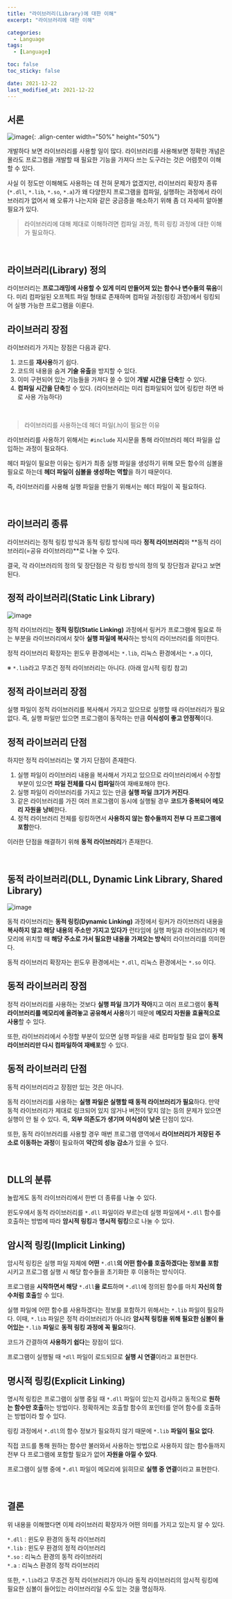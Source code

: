 ```yaml
---
title: "라이브러리(Library)에 대한 이해"
excerpt: "라이브러리에 대한 이해"

categories:
  - Language
tags:
  - [Language]

toc: false
toc_sticky: false

date: 2021-12-22
last_modified_at: 2021-12-22
---
```


## 서론

![image](https://user-images.githubusercontent.com/34677157/146958305-e3db74ae-5e08-4c81-9f55-f2e9e55d1dfe.png){: .align-center width="50%" height="50%"}

개발하다 보면 라이브러리를 사용할 일이 많다. 라이브러리를 사용해보면 정확한 개념은 몰라도 프로그램을 개발할 때 필요한 기능을 가져다 쓰는 도구라는 것은 어렴풋이 이해할 수 있다.

사실 이 정도만 이해해도 사용하는 데 전혀 문제가 없겠지만, 라이브러리 확장자 종류(`*.dll`, `*.lib`, `*.so`, `*.a`)가 왜 다양한지 프로그램을 컴파일, 실행하는 과정에서 라이브러리가 없어서 왜 오류가 나는지와 같은 궁금증을 해소하기 위해 좀 더 자세히 알아볼 필요가 있다.

> 라이브러리에 대해 제대로 이해하려면 컴파일 과정, 특히 링킹 과정에 대한 이해가 필요하다.

<br>

## 라이브러리(Library) 정의
라이브러리는 **프로그래밍에 사용할 수 있게 미리 만들어져 있는 함수나 변수들의 묶음**이다. 미리 컴파일된 오프젝트 파일 형태로 존재하며 컴파일 과정(링킹 과정)에서 링킹되어 실행 가능한 프로그램을 이룬다.


## 라이브러리 장점
라이브러리가 가지는 장점은 다음과 같다.

1. 코드를 **재사용**하기 쉽다.
2. 코드의 내용을 숨겨 **기술 유출**을 방지할 수 있다.
3. 이미 구현되어 있는 기능들을 가져다 쓸 수 있어 **개발 시간을 단축**할 수 있다.
4. **컴파일 시간을 단축**할 수 있다. (라이브러리는 미리 컴파일되어 있어 링킹만 하면 바로 사용 가능하다)

<br>

> 라이브러리를 사용하는데 헤더 파일(.h)이 필요한 이유

라이브러리를 사용하기 위해서는 `#include` 지시문을 통해 라이브러리 헤더 파일을 삽입하는 과정이 필요하다.

헤더 파일이 필요한 이유는 링커가 최종 실행 파일을 생성하기 위해 모든 함수의 심볼을 필요로 하는데 **헤더 파일이 심볼을 생성하는 역할**을 하기 때문이다.

즉, 라이브러리를 사용해 실행 파일을 만들기 위해서는 헤더 파일이 꼭 필요하다.

<br>

## 라이브러리 종류
라이브러리는 정적 링킹 방식과 동적 링킹 방식에 따라 **정적 라이브러리**와 **동적 라이브러리(=공유 라이브러리)**로 나눌 수 있다.

결국, 각 라이브러리의 정의 및 장단점은 각 링킹 방식의 정의 및 장단점과 같다고 보면 된다.


## 정적 라이브러리(Static Link Library)
![image](https://user-images.githubusercontent.com/34677157/146958619-89420189-c7d5-4e4b-9362-aca19786f682.png)

정적 라이브러리는 **정적 링킹(Static Linking)** 과정에서 링커가 프로그램에 필요로 하는 부분을 라이브러리에서 찾아 **실행 파일에 복사**하는 방식의 라이브러리를 의미한다.

정적 라이브러리 확장자는 윈도우 환경에서는 `*.lib`, 리눅스 환경에서는 `*.a` 이다,

※ `*.lib`라고 무조건 정적 라이브러리는 아니다. (아래 암시적 링킹 참고)


## 정적 라이브러리 장점
실행 파일이 정적 라이브러리를 복사해서 가지고 있으므로 실행할 때 라이브러리가 필요 없다. 즉, 실행 파일만 있으면 프로그램이 동작하는 만큼 **이식성이 좋고 안정적**이다.


## 정적 라이브러리 단점
하지만 정적 라이브러리는 몇 가지 단점이 존재한다.

1. 실행 파일이 라이브러리 내용을 복사해서 가지고 있으므로 라이브러리에서 수정할 부분이 있으면 **파일 전체를 다시 컴파일**하여 재배포해야 한다.
2. 실행 파일이 라이브러리를 가지고 있는 만큼 **실행 파일 크기가 커진다**.
3. 같은 라이브러리를 가진 여러 프로그램이 동시에 실행될 경우 **코드가 중복되어 메모리 자원을 낭비**한다.
4. 정적 라이브러리 전체를 링킹하면서 **사용하지 않는 함수들까지 전부 다 프로그램에 포함**한다.

이러한 단점을 해결하기 위해 **동적 라이브러리**가 존재한다.

<br>

## 동적 라이브러리(DLL, Dynamic Link Library, Shared Library)
![image](https://user-images.githubusercontent.com/34677157/146958815-89a26f94-120d-4edf-b286-e2476fd13af6.png)


동적 라이브러리는 **동적 링킹(Dynamic Linking)** 과정에서 링커가 라이브러리 내용을 **복사하지 않고 해당 내용의 주소만 가지고 있다가** 런타임에 실행 파일과 라이브러리가 메모리에 위치할 때 **해당 주소로 가서 필요한 내용을 가져오는 방식**의 라이브러리를 의미한다.

동적 라이브러리 확장자는 윈도우 환경에서는 `*.dll`, 리눅스 환경에서는 `*.so` 이다.


## 동적 라이브러리 장점
정적 라이브러리를 사용하는 것보다 **실행 파일 크기가 작아**지고 여러 프로그램이 **동적 라이브러리를 메모리에 올려놓고 공유해서 사용**하기 때문에 **메모리 자원을 효율적으로 사용**할 수 있다.

또한, 라이브러리에서 수정할 부분이 있으면 실행 파일을 새로 컴파일할 필요 없이 **동적 라이브러리만 다시 컴파일하여 재배포**할 수 있다.


## 동적 라이브러리 단점
동적 라이브러리라고 장점만 있는 것은 아니다.

동적 라이브러리를 사용하는 **실행 파일은 실행할 때 동적 라이브러리가 필요**하다. 만약 동적 라이브러리가 제대로 링크되어 있지 않거나 버전이 맞지 않는 등의 문제가 있으면 실행이 안 될 수 있다. 즉, **외부 의존도가 생기며 이식성이 낮은** 단점이 있다.

또한, 동적 라이브러리를 사용할 경우 매번 프로그램 영역에서 **라이브러리가 저장된 주소로 이동하는 과정**이 필요하여 **약간의 성능 감소**가 있을 수 있다.

<br>

## DLL의 분류
놀랍게도 동적 라이브러리에서 한번 더 종류를 나눌 수 있다.

윈도우에서 동적 라이브러리를 `*.dll` 파일이라 부르는데 실행 파일에서 `*.dll` 함수를 호출하는 방법에 따라 **암시적 링킹**과 **명시적 링킹**으로 나눌 수 있다.


## 암시적 링킹(Implicit Linking)
암시적 링킹은 실행 파일 자체에 **어떤** `*.dll`**의 어떤 함수를 호출하겠다는 정보를 포함** 시키고 프로그램 실행 시 해당 함수들을 초기화한 후 이용하는 방식이다.

프로그램을 **시작하면서 해당** `*.dll`**을 로드**하며 `*.dll`에 정의된 함수를 마치 **자신의 함수처럼 호출**할 수 있다.

실행 파일에 어떤 함수를 사용하겠다는 정보를 포함하기 위해서는 `*.lib` 파일이 필요하다. 이때, `*.lib` 파일은 정적 라이브러리가 아니라 **암시적 링킹을 위해 필요한 심볼이 들어있는** `*.lib` **파일**로 **동적 링킹 과정에 꼭 필요**하다.

코드가 간결하여 **사용하기 쉽다**는 장점이 있다.

프로그램이 실행될 때 `*dll` 파일이 로드되므로 **실행 시 연결**이라고 표현한다.


## 명시적 링킹(Explicit Linking)
명시적 링킹은 프로그램이 실행 중일 때 `*.dll` 파일이 있는지 검사하고 동적으로 **원하는 함수만 호출**하는 방법이다. 정확하게는 호출할 함수의 포인터를 얻어 함수를 호출하는 방법이라 할 수 있다.

링킹 과정에서 `*.dll`의 함수 정보가 필요하지 않기 때문에 `*.lib` **파일이 필요 없다**.

직접 코드를 통해 원하는 함수만 불러와서 사용하는 방법으로 사용하지 않는 함수들까지 전부 다 프로그램에 포함할 필요가 없어 **자원을 아낄 수 있다**.

프로그램이 실행 중에 `*.dll` 파일이 메모리에 읽히므로 **실행 중 연결**이라고 표현한다.

<br>

## 결론
위 내용을 이해했다면 이제 라이브러리 확장자가 어떤 의미를 가지고 있는지 알 수 있다.

`*.dll` : 윈도우 환경의 동적 라이브러리  
`*.lib` : 윈도우 환경의 정적 라이브러리  
`*.so` : 리눅스 환경의 동적 라이브러리  
`*.a` : 리눅스 환경의 정적 라이브러리  

또한, `*.lib`라고 무조건 정적 라이브러리가 아니라 동적 라이브러리의 암시적 링킹에 필요한 심볼이 들어있는 라이브러리일 수도 있는 것을 명심하자.